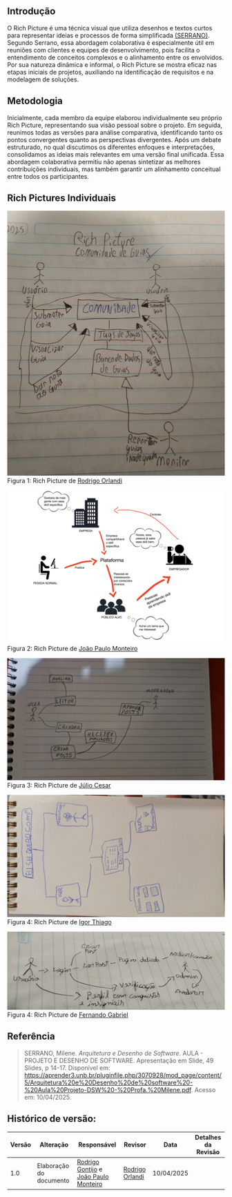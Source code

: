 ## Introdução

O Rich Picture é uma técnica visual que utiliza desenhos e textos curtos para representar ideias e processos de forma simplificada [(SERRANO)](#referência). Segundo Serrano, essa abordagem colaborativa é especialmente útil em reuniões com clientes e equipes de desenvolvimento, pois facilita o entendimento de conceitos complexos e o alinhamento entre os envolvidos. Por sua natureza dinâmica e informal, o Rich Picture se mostra eficaz nas etapas iniciais de projetos, auxiliando na identificação de requisitos e na modelagem de soluções.


## Metodologia

Inicialmente, cada membro da equipe elaborou individualmente seu próprio Rich Picture, representando sua visão pessoal sobre o projeto. Em seguida, reunimos todas as versões para análise comparativa, identificando tanto os pontos convergentes quanto as perspectivas divergentes. Após um debate estruturado, no qual discutimos os diferentes enfoques e interpretações, consolidamos as ideias mais relevantes em uma versão final unificada. Essa abordagem colaborativa permitiu não apenas sintetizar as melhores contribuições individuais, mas também garantir um alinhamento conceitual entre todos os participantes.

## Rich Pictures Individuais

![Rich Picture Rodrigo Orlandi](../Imagens/rodOrichpic.jpeg)
Figura 1: Rich Picture de [Rodrigo Orlandi](https://github.com/orlandirodrigo)

![Rich Picture João Paulo](../Imagens/JoaoPaulorichpicture.png)
Figura 2: Rich Picture de [João Paulo Monteiro](https://github.com/joaombc)

![Rich Picture Júlio Cesar](../Imagens/juliorichpic.jpeg)
Figura 3: Rich Picture de [Júlio Cesar](https://github.com/Julio1099)

![Rich Picture Igor Thiago](../Imagens/igorRP.jpeg)
Figura 4: Rich Picture de [Igor Thiago]()

![Rich Picture Fernando Gabriel](../Imagens/fernandoRP.jpeg)
Figura 4: Rich Picture de [Fernando Gabriel](https://github.com/show-dawn)

## Referência

> SERRANO, Milene. *Arquitetura e Desenho de Software*. AULA - PROJETO E DESENHO DE SOFTWARE. Apresentação em Slide, 49 Slides, p 14-17. Disponível em: https://aprender3.unb.br/pluginfile.php/3070928/mod_page/content/5/Arquitetura%20e%20Desenho%20de%20software%20-%20Aula%20Projeto-DSW%20-%20Profa.%20Milene.pdf. Acesso em: 10/04/2025.

## Histórico de versão:

| Versão | Alteração                  | Responsável     | Revisor | Data       | Detalhes da Revisão |
| -      | -                          | -               | -       | -          | -                   |
| 1.0    | Elaboração do documento |  [Rodrigo Gontijo](https://github.com/rodrigogontijoo) e [João Paulo Monteiro](https://github.com/joaombc) | [Rodrigo Orlandi](https://github.com/orlandirodrigo) | 10/04/2025 | |